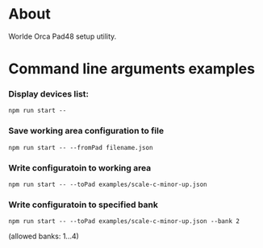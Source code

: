 # About
Worlde Orca Pad48 setup utility.

# Command line arguments examples
### Display devices list:
`npm run start --`

### Save working area configuration to file
`npm run start -- --fromPad filename.json`

### Write configuratoin to working area
`npm run start -- --toPad examples/scale-c-minor-up.json`

### Write configuratoin to specified bank
`npm run start -- --toPad examples/scale-c-minor-up.json --bank 2`

(allowed banks: 1...4)
